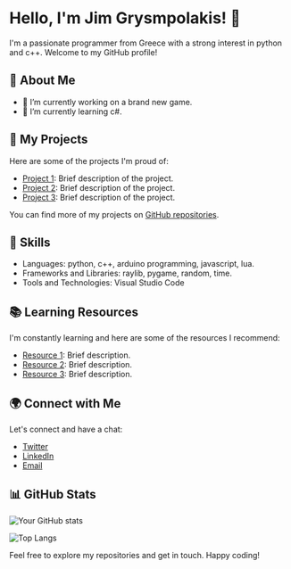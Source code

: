 <!-- Your Name -->
# Hello, I'm Jim Grysmpolakis! 👋

I'm a passionate programmer from Greece with a strong interest in python and c++. Welcome to my GitHub profile!

## 🌱 About Me

- 🔭 I’m currently working on a brand new game.
- 🌱 I’m currently learning c#.

## 💼 My Projects

Here are some of the projects I'm proud of:

- [Project 1](link-to-project-1): Brief description of the project.
- [Project 2](link-to-project-2): Brief description of the project.
- [Project 3](link-to-project-3): Brief description of the project.

You can find more of my projects on [GitHub repositories](link-to-github-repositories).

## 🚀 Skills

- Languages: python, c++, arduino programming, javascript, lua.
- Frameworks and Libraries: raylib, pygame, random, time.
- Tools and Technologies: Visual Studio Code

## 📚 Learning Resources

I'm constantly learning and here are some of the resources I recommend:

- [Resource 1](link-to-resource-1): Brief description.
- [Resource 2](link-to-resource-2): Brief description.
- [Resource 3](link-to-resource-3): Brief description.

## 🌍 Connect with Me

Let's connect and have a chat:

- [Twitter](link-to-twitter)
- [LinkedIn](link-to-linkedin)
- [Email](mailto:youremail@example.com)

## 📊 GitHub Stats

![Your GitHub stats](https://github-readme-stats.vercel.app/api?username=your-username&show_icons=true&theme=radical)

![Top Langs](https://github-readme-stats.vercel.app/api/top-langs/?username=your-username&layout=compact&theme=radical)

Feel free to explore my repositories and get in touch. Happy coding!

